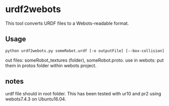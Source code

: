 # urdf2webots

This tool converts URDF files to a Webots-readable format.

## Usage

`python urdf2webots.py someRobot.urdf [-o outputFile] [--box-collision]`

out files: someRobot_textures (folder), someRobot.proto.
use in webots: put them in protos folder within webots project.

## notes
urdf file should in root folder. 
This has been tested with ur10 and pr2 using webots7.4.3 on Ubuntu16.04.
